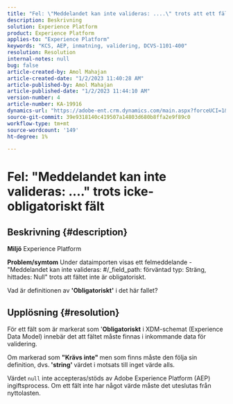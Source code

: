 ```yaml
---
title: "Fel: \"Meddelandet kan inte valideras: ....\" trots att ett fält inte är obligatoriskt"
description: Beskrivning
solution: Experience Platform
product: Experience Platform
applies-to: "Experience Platform"
keywords: "KCS, AEP, inmatning, validering, DCVS-1101-400"
resolution: Resolution
internal-notes: null
bug: false
article-created-by: Amol Mahajan
article-created-date: "1/2/2023 11:40:28 AM"
article-published-by: Amol Mahajan
article-published-date: "1/2/2023 11:44:10 AM"
version-number: 4
article-number: KA-19916
dynamics-url: "https://adobe-ent.crm.dynamics.com/main.aspx?forceUCI=1&pagetype=entityrecord&etn=knowledgearticle&id=bea9f53d-928a-ed11-81ac-6045bd006ce9"
source-git-commit: 39e9318140c419507a14803d680b8ffa2e9f89c0
workflow-type: tm+mt
source-wordcount: '149'
ht-degree: 1%

---
```


# Fel: &quot;Meddelandet kan inte valideras: ....&quot; trots icke-obligatoriskt fält

## Beskrivning {#description}

<b>Miljö</b>
Experience Platform


<b>Problem/symtom</b>
Under dataimporten visas ett felmeddelande -&quot;Meddelandet kan inte valideras: #/_field_path: förväntad typ: Sträng, hittades: Null&quot; trots att fältet inte är obligatoriskt.

Vad är definitionen av <b>&#39;Obligatoriskt&#39;</b> i det här fallet?


## Upplösning {#resolution}


För ett fält som är markerat som &#39;<b>Obligatoriskt</b> i XDM-schemat (Experience Data Model) innebär det att fältet måste finnas i inkommande data för validering.

Om markerad som <b>&quot;Krävs inte&quot; </b>men som finns måste den följa sin definition, dvs.<b> &#39;string&#39; </b>värdet i motsats till inget värde alls.



Värdet `null` inte accepteras/stöds av Adobe Experience Platform (AEP) ingiftsprocess. Om ett fält inte har något värde måste det uteslutas från nyttolasten.
